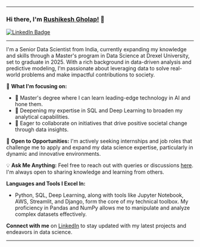 

---

### Hi there, I'm [Rushikesh Gholap!](https://RushikeshGholap.com) 👋


[![LinkedIn Badge](https://img.shields.io/badge/-RushikeshGholap-blue?style=flat&logo=Linkedin&logoColor=white)](https://www.linkedin.com/in/RushikeshGholap/)

---

I'm a Senior Data Scientist from India, currently expanding my knowledge and skills through a Master's program in Data Science at Drexel University, set to graduate in 2025. With a rich background in data-driven analysis and predictive modeling, I'm passionate about leveraging data to solve real-world problems and make impactful contributions to society.

🌟 **What I'm focusing on:**

- 🔭 Master's degree where I can learn leading-edge technology in AI and hone them.
- 🌱 Deepening my expertise in SQL and Deep Learning to broaden my analytical capabilities.
- 👯 Eager to collaborate on initiatives that drive positive societal change through data insights.

🎯 **Open to Opportunities:** I'm actively seeking internships and job roles that challenge me to apply and expand my data science expertise, particularly in dynamic and innovative environments.

💡 **Ask Me Anything:** Feel free to reach out with queries or discussions [here](https://github.com/RushikeshGholap/RushikeshGholap/issues). I'm always open to sharing knowledge and learning from others.

**Languages and Tools I Excel In:**

- Python, SQL, Deep Learning, along with tools like Jupyter Notebook, AWS, Streamlit, and Django, form the core of my technical toolbox. My proficiency in Pandas and NumPy allows me to manipulate and analyze complex datasets effectively.

**Connect with me** on [LinkedIn](https://www.linkedin.com/in/RushikeshGholap/) to stay updated with my latest projects and endeavors in data science.

---
